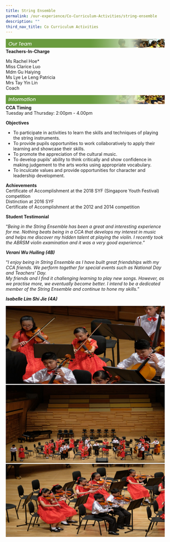 ```yaml
---
title: String Ensemble
permalink: /our-experience/Co-Curriculum-Activities/string-ensemble
description: ""
third_nav_title: Co Curriculum Activities
---
```

![](/images/ourteam_strings.png)
**Teachers-In-Charge**  
  
Ms Rachel Hoe\*  
Miss Clarice Luo  
Mdm Gu Haiying  
Ms Lye Le Leng Patricia  
Mrs Tay Yin Lin  
Coach

![](/images/information_strings.png)
**CCA Timing**  
Tuesday and Thursday: 2:00pm - 4.00pm  
  
**Objectives**  

*   To participate in activities to learn the skills and techniques of playing the string instruments.
*   To provide pupils opportunities to work collaboratively to apply their learning and showcase their skills.
*   To promote the appreciation of the cultural music.
*   To develop pupils' ability to think critically and show confidence in making judgement to the arts works using appropriate vocabulary.
*   To inculcate values and provide opportunities for character and leadership development.

  
**Achievements**  
Certificate of Accomplishment at the 2018 SYF (Singapore Youth Festival) competition  
Distinction at 2016 SYF  
Certificate of Accomplishment at the 2012 and 2014 competition  
  
**Student Testimonial**  

“_Being in the String Ensemble has been a great and interesting experience for me. Nothing beats being in a CCA that develops my interest in music and helps me discover my hidden talent at playing the violin. I recently took the ABRSM violin examination and it was a very good experience._”  

**_Verani Wu Huiling (4B)_**  
  
“_I enjoy being in String Ensemble as I have built great friendships with my CCA friends. We perform together for special events such as National Day and Teachers’ Day.   
My friends and I find it challenging learning to play new songs. However, as we practise more, we eventually become better. I intend to be a dedicated member of the String Ensemble and continue to hone my skills._”  

**_Isabelle Lim Shi Jie (4A)_**

![](/images/String%20Ensemble1.jpg)
![](/images/String%20Ensemble2.jpg)
![](/images/String%20Ensemble3.jpg)